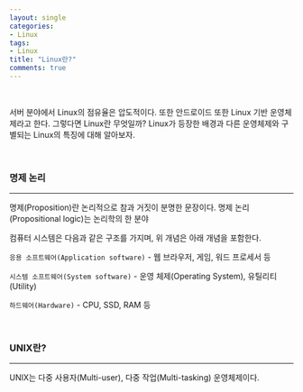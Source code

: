 ```yaml
---
layout: single
categories:
- Linux
tags:
- Linux
title: "Linux란?"
comments: true
---
```


<br>

 서버 분야에서 Linux의 점유율은 압도적이다.  또한 안드로이드 또한 Linux 기반 운영체제라고 한다. 그렇다면 Linux란 무엇일까? Linux가 등장한 배경과 다른 운영체제와 구별되는 Linux의 특징에 대해 알아보자.

<br>

### 명제 논리

<hr/>

명제(Proposition)란 논리적으로 참과 거짓이 분명한 문장이다. 명제 논리(Propositional logic)는 논리학의 한 분야



컴퓨터 시스템은 다음과 같은 구조를 가지며, 위 개념은 아래 개념을 포함한다.

`응용 소프트웨어(Application software)` - 웹 브라우저, 게임, 워드 프로세서 등

`시스템 소프트웨어(System software)` - 운영 체제(Operating System), 유틸리티(Utility)

`하드웨어(Hardware)` - CPU, SSD, RAM 등

<br>

### UNIX란?

<hr/>

UNIX는 다중 사용자(Multi-user), 다중 작업(Multi-tasking) 운영체제이다.

